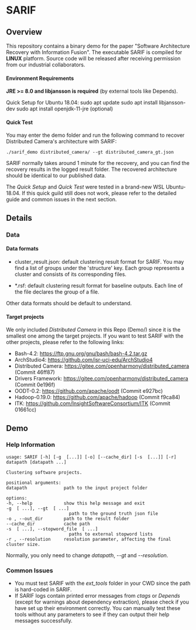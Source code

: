 # SARIF

## Overview

This repository contains a binary demo for the paper "Software Architecture Recovery with Information Fusion". The executable SARIF is compiled for **LINUX** platform. Source code will be released after receiving permission from our industrial collaborators. 

#### Environment Requirements
**JRE >= 8.0  and libjansson is required** (by external tools like Depends).

Quick Setup for Ubuntu 18.04:
    sudo apt update
    sudo apt install libjansson-dev
    sudo apt install openjdk-11-jre (optional)

#### Quick Test
You may enter the demo folder and run the following command to recover Distributed Camera's architecture with SARIF:

    ./sarif_demo distributed_camera/ --gt distributed_camera_gt.json

SARIF normally takes around 1 minute for the recovery, and you can find the recovery results in the logged result folder. The recovered architecture should be identical to our published data.


The *Quick Setup* and *Quick Test* were tested in a brand-new WSL Ubuntu-18.04. If this quick guild still does not work, please refer to the detailed guide and common issues in the next section.

## Details 

### Data

#### Data formats
- cluster_result.json: default clustering result format for SARIF. You may find a list of groups under the 'structure' key. Each group represents a cluster and consists of its corresponding files.

- *.rsf: default clustering result format for baseline outputs. Each line of the file declares the group of a file. 

Other data formats should be default to understand.



#### Target projects
We only included *Distributed Camera* in this Repo (Demo/) since it is the smallest one among the target projects. If you want to test SARIF with the other projects, please refer to the following links:

- Bash-4.2: https://ftp.gnu.org/gnu/bash/bash-4.2.tar.gz
- ArchStudio4: https://github.com/isr-uci-edu/ArchStudio4
- Distributed Camera: https://gitee.com/openharmony/distributed_camera (Commit 46ff87)
- Drivers Framework: https://gitee.com/openharmony/distributed_camera (Commit 0e196f)
- OODT-0.2: https://github.com/apache/oodt (Commit e927bc) 
- Hadoop-0.19.0: https://github.com/apache/hadoop (Commit f9ca84)
- ITK: https://github.com/InsightSoftwareConsortium/ITK (Commit 01661cc)

## Demo 

### Help Information

    usage: SARIF [-h] [-g  [...]] [-o] [--cache_dir] [-s  [...]] [-r] datapath [datapath ...]

    Clustering software projects.

    positional arguments:
    datapath              path to the input project folder

    options:
    -h, --help            show this help message and exit
    -g  [ ...], --gt  [ ...]
                            path to the ground truth json file
    -o , --out_dir        path to the result folder
    --cache_dir           cache path
    -s  [ ...], --stopword_file  [ ...]
                            paths to external stopword lists
    -r , --resolution     resolution parameter, affecting the final cluster size.

Normally, you only need to change *datapath*, *--gt* and *--resolution*.
 

### Common Issues

- You must test SARIF with the *ext_tools* folder in your CWD since the path is hard-coded in SARIF.
- If SARIF logs contain printed error messages from *ctags* or *Depends* (except for warnings about dependency extraction), please check if you have set up their environment correctly. You can manually test these tools without any parameters to see if they can output their help messages successfully.


